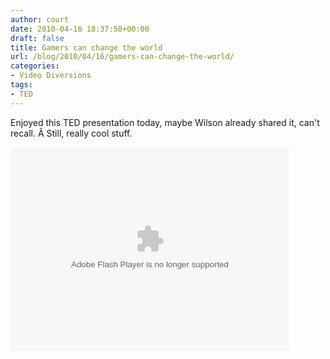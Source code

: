 ```yaml
---
author: court
date: 2010-04-16 18:37:50+00:00
draft: false
title: Gamers can change the world
url: /blog/2010/04/16/gamers-can-change-the-world/
categories:
- Video Diversions
tags:
- TED
---
```


Enjoyed this TED presentation today, maybe Wilson already shared it, can't recall. Â Still, really cool stuff.

<object width="446" height="326"> <embed src="http://video.ted.com/assets/player/swf/EmbedPlayer.swf" wmode="transparent" bgcolor="#ffffff" pluginspace="http://www.macromedia.com/go/getflashplayer" height="326" width="446" allowfullscreen="true" type="application/x-shockwave-flash" flashvars="vu=http://video.ted.com/talks/dynamic/JaneMcGonigal_2010-medium.flv&su=http://images.ted.com/images/ted/tedindex/embed-posters/JaneMcGonigal-2010.embed_thumbnail.jpg&vw=432&vh=240&ap=0&ti=799&introDuration=16500&adDuration=4000&postAdDuration=2000&adKeys=talk=jane_mcgonigal_gaming_can_make_a_better_world;year=2010;theme=media_that_matters;theme=what_s_next_in_tech;theme=art_unusual;theme=design_like_you_give_a_damn;theme=new_on_ted_com;theme=a_taste_of_ted2010;theme=the_rise_of_collaboration;event=TED2010;"></embed></object>
